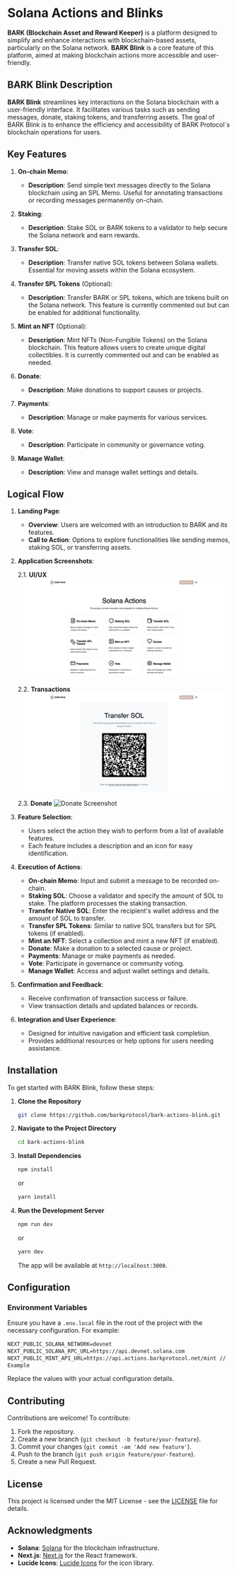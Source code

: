 # Solana Actions and Blinks

**BARK (Blockchain Asset and Reward Keeper)** is a platform designed to simplify and enhance interactions with blockchain-based assets, particularly on the Solana network. **BARK Blink** is a core feature of this platform, aimed at making blockchain actions more accessible and user-friendly.

## BARK Blink Description

**BARK Blink** streamlines key interactions on the Solana blockchain with a user-friendly interface. It facilitates various tasks such as sending messages, donate, staking tokens, and transferring assets. The goal of BARK Blink is to enhance the efficiency and accessibility of BARK Protocol´s blockchain operations for users.

## Key Features

1. **On-chain Memo**:
   - **Description**: Send simple text messages directly to the Solana blockchain using an SPL Memo. Useful for annotating transactions or recording messages permanently on-chain.

2. **Staking**:
   - **Description**: Stake SOL or BARK tokens to a validator to help secure the Solana network and earn rewards.

3. **Transfer SOL**:
   - **Description**: Transfer native SOL tokens between Solana wallets. Essential for moving assets within the Solana ecosystem.

4. **Transfer SPL Tokens** (Optional):
   - **Description**: Transfer BARK or SPL tokens, which are tokens built on the Solana network. This feature is currently commented out but can be enabled for additional functionality.

5. **Mint an NFT** (Optional):
   - **Description**: Mint NFTs (Non-Fungible Tokens) on the Solana blockchain. This feature allows users to create unique digital collectibles. It is currently commented out and can be enabled as needed.

6. **Donate**:
   - **Description**: Make donations to support causes or projects.

7. **Payments**:
   - **Description**: Manage or make payments for various services.

8. **Vote**:
   - **Description**: Participate in community or governance voting.

9. **Manage Wallet**:
   - **Description**: View and manage wallet settings and details.

## Logical Flow

1. **Landing Page**:
   - **Overview**: Users are welcomed with an introduction to BARK and its features.
   - **Call to Action**: Options to explore functionalities like sending memos, staking SOL, or transferring assets.

2. **Application Screenshots**:

   2.1. **UI/UX**
   ![UI Screenshot](.github/assets/screenshot.png)

   2.2. **Transactions**
   ![Transfer SOL Screenshot](.github/assets/transfer-sol.png)

   2.3. **Donate**
   ![Donate Screenshot](.github/assets/donate.png)

3. **Feature Selection**:
   - Users select the action they wish to perform from a list of available features.
   - Each feature includes a description and an icon for easy identification.

4. **Execution of Actions**:
   - **On-chain Memo**: Input and submit a message to be recorded on-chain.
   - **Staking SOL**: Choose a validator and specify the amount of SOL to stake. The platform processes the staking transaction.
   - **Transfer Native SOL**: Enter the recipient's wallet address and the amount of SOL to transfer.
   - **Transfer SPL Tokens**: Similar to native SOL transfers but for SPL tokens (if enabled).
   - **Mint an NFT**: Select a collection and mint a new NFT (if enabled).
   - **Donate**: Make a donation to a selected cause or project.
   - **Payments**: Manage or make payments as needed.
   - **Vote**: Participate in governance or community voting.
   - **Manage Wallet**: Access and adjust wallet settings and details.

5. **Confirmation and Feedback**:
   - Receive confirmation of transaction success or failure.
   - View transaction details and updated balances or records.

6. **Integration and User Experience**:
   - Designed for intuitive navigation and efficient task completion.
   - Provides additional resources or help options for users needing assistance.

## Installation

To get started with BARK Blink, follow these steps:

1. **Clone the Repository**

   ```bash
   git clone https://github.com/barkprotocol/bark-actions-blink.git
   ```

2. **Navigate to the Project Directory**

   ```bash
   cd bark-actions-blink
   ```

3. **Install Dependencies**

   ```bash
   npm install
   ```

   or

   ```bash
   yarn install
   ```

4. **Run the Development Server**

   ```bash
   npm run dev
   ```

   or

   ```bash
   yarn dev
   ```

   The app will be available at `http://localhost:3000`.

## Configuration

### Environment Variables

Ensure you have a `.env.local` file in the root of the project with the necessary configuration. For example:

```env
NEXT_PUBLIC_SOLANA_NETWORK=devnet
NEXT_PUBLIC_SOLANA_RPC_URL=https://api.devnet.solana.com
NEXT_PUBLIC_MINT_API_URL=https://api.actions.barkprotocol.net/mint // Example
```

Replace the values with your actual configuration details.

## Contributing

Contributions are welcome! To contribute:

1. Fork the repository.
2. Create a new branch (`git checkout -b feature/your-feature`).
3. Commit your changes (`git commit -am 'Add new feature'`).
4. Push to the branch (`git push origin feature/your-feature`).
5. Create a new Pull Request.

## License

This project is licensed under the MIT License - see the [LICENSE](LICENSE) file for details.

## Acknowledgments

- **Solana**: [Solana](https://solana.com) for the blockchain infrastructure.
- **Next.js**: [Next.js](https://nextjs.org) for the React framework.
- **Lucide Icons**: [Lucide Icons](https://lucide.dev) for the icon library.
